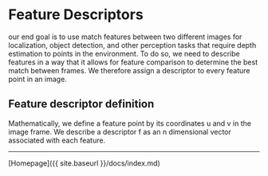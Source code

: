 # Feature Descriptors
our end goal is to use match features between two different images for localization, object detection, and other perception tasks that require depth estimation to points in the environment. To do so, we need to describe features in a way that it allows for feature comparison to determine the best match between frames. We therefore assign a descriptor to every feature point in an image.

## Feature descriptor definition
Mathematically, we define a feature point by its coordinates u and v in the image frame.
We describe a descriptor f as an n dimensional vector associated with each feature.

---

[Homepage]({{ site.baseurl }}/docs/index.md)

